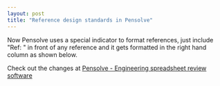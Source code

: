```yaml
---
layout: post
title: "Reference design standards in Pensolve"
---
```


Now Pensolve uses a special indicator to format references, just include "Ref: " in front of any reference and it gets formatted in the right hand column as shown below.



Check out the changes at [Pensolve - Engineering spreadsheet review software](https://app.pensolve.com)
